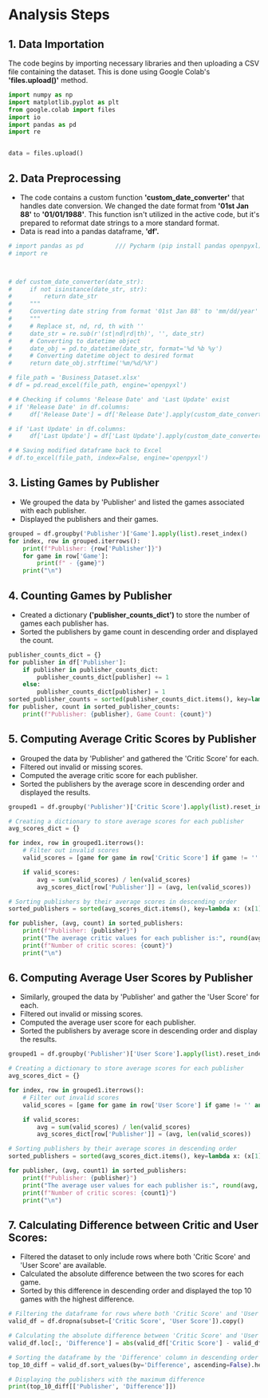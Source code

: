 # Analysis Steps
## 1. Data Importation
The code begins by importing necessary libraries and then uploading a CSV file containing the dataset. This is done using Google Colab's **'files.upload()'** method.

```python
import numpy as np
import matplotlib.pyplot as plt
from google.colab import files
import io
import pandas as pd
import re


data = files.upload()
```
## 2. Data Preprocessing
* The code contains a custom function **'custom_date_converter'** that handles date conversion. We changed the date format from **'01st Jan 88'** to **'01/01/1988'**. This function isn't utilized in the active code, but it's prepared to reformat date strings to a more standard format.
* Data is read into a pandas dataframe, **'df'.**
```python
# import pandas as pd         /// Pycharm (pip install pandas openpyxl)
# import re



# def custom_date_converter(date_str):
#     if not isinstance(date_str, str):
#         return date_str
#     """
#     Converting date string from format '01st Jan 88' to 'mm/dd/year'
#     """
#     # Replace st, nd, rd, th with ''
#     date_str = re.sub(r'(st|nd|rd|th)', '', date_str)
#     # Converting to datetime object
#     date_obj = pd.to_datetime(date_str, format='%d %b %y')
#     # Converting datetime object to desired format
#     return date_obj.strftime('%m/%d/%Y')

# file_path = 'Business_Dataset.xlsx'
# df = pd.read_excel(file_path, engine='openpyxl')

# # Checking if columns 'Release Date' and 'Last Update' exist
# if 'Release Date' in df.columns:
#     df['Release Date'] = df['Release Date'].apply(custom_date_converter)

# if 'Last Update' in df.columns:
#     df['Last Update'] = df['Last Update'].apply(custom_date_converter)

# # Saving modified dataframe back to Excel
# df.to_excel(file_path, index=False, engine='openpyxl')
```
## 3. Listing Games by Publisher
* We grouped the data by 'Publisher' and listed the games associated with each publisher.
* Displayed the publishers and their games.
```python
grouped = df.groupby('Publisher')['Game'].apply(list).reset_index()
for index, row in grouped.iterrows():
    print(f"Publisher: {row['Publisher']}")
    for game in row['Game']:
        print(f" - {game}")
    print("\n")
```
## 4. Counting Games by Publisher
* Created a dictionary **('publisher_counts_dict')** to store the number of games each publisher has.
* Sorted the publishers by game count in descending order and displayed the count.
```python
publisher_counts_dict = {}
for publisher in df['Publisher']:
    if publisher in publisher_counts_dict:
        publisher_counts_dict[publisher] += 1
    else:
        publisher_counts_dict[publisher] = 1
sorted_publisher_counts = sorted(publisher_counts_dict.items(), key=lambda item: item[1], reverse=True)
for publisher, count in sorted_publisher_counts:
    print(f"Publisher: {publisher}, Game Count: {count}")
```
## 5. Computing Average Critic Scores by Publisher
* Grouped the data by 'Publisher' and gathered the 'Critic Score' for each.
* Filtered out invalid or missing scores.
* Computed the average critic score for each publisher.
* Sorted the publishers by the average score in descending order and displayed the results.
```python
grouped1 = df.groupby('Publisher')['Critic Score'].apply(list).reset_index()

# Creating a dictionary to store average scores for each publisher
avg_scores_dict = {}

for index, row in grouped1.iterrows():
    # Filter out invalid scores
    valid_scores = [game for game in row['Critic Score'] if game != '' and pd.notna(game) and isinstance(game, (int, float))]

    if valid_scores:
        avg = sum(valid_scores) / len(valid_scores)
        avg_scores_dict[row['Publisher']] = (avg, len(valid_scores))

# Sorting publishers by their average scores in descending order
sorted_publishers = sorted(avg_scores_dict.items(), key=lambda x: (x[1][0], x[1][1]), reverse=True)

for publisher, (avg, count) in sorted_publishers:
    print(f"Publisher: {publisher}")
    print("The average critic values for each publisher is:", round(avg, 2))
    print(f"Number of critic scores: {count}")
    print("\n")
```
## 6. Computing Average User Scores by Publisher
* Similarly, grouped the data by 'Publisher' and gather the 'User Score' for each.
* Filtered out invalid or missing scores.
* Computed the average user score for each publisher.
* Sorted the publishers by average score in descending order and display the results.
```python
grouped1 = df.groupby('Publisher')['User Score'].apply(list).reset_index()

# Creating a dictionary to store average scores for each publisher
avg_scores_dict = {}

for index, row in grouped1.iterrows():
    # Filter out invalid scores
    valid_scores = [game for game in row['User Score'] if game != '' and pd.notna(game) and isinstance(game, (int, float))]

    if valid_scores:
        avg = sum(valid_scores) / len(valid_scores)
        avg_scores_dict[row['Publisher']] = (avg, len(valid_scores))

# Sorting publishers by their average scores in descending order
sorted_publishers = sorted(avg_scores_dict.items(), key=lambda x: (x[1][0], x[1][1]), reverse=True)

for publisher, (avg, count1) in sorted_publishers:
    print(f"Publisher: {publisher}")
    print("The average user values for each publisher is:", round(avg, 2))
    print(f"Number of critic scores: {count1}")
    print("\n")
```
## 7. Calculating Difference between Critic and User Scores:
* Filtered the dataset to only include rows where both 'Critic Score' and 'User Score' are available.
* Calculated the absolute difference between the two scores for each game.
* Sorted by this difference in descending order and displayed the top 10 games with the highest difference.

```python
# Filtering the dataframe for rows where both 'Critic Score' and 'User Score' are not NaN
valid_df = df.dropna(subset=['Critic Score', 'User Score']).copy()

# Calculating the absolute difference between 'Critic Score' and 'User Score'
valid_df.loc[:, 'Difference'] = abs(valid_df['Critic Score'] - valid_df['User Score'])

# Sorting the dataframe by the 'Difference' column in descending order and getting the top 10 rows
top_10_diff = valid_df.sort_values(by='Difference', ascending=False).head(10)

# Displaying the publishers with the maximum difference
print(top_10_diff[['Publisher', 'Difference']])
```








